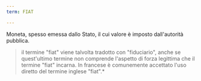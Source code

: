 ```yaml
---
term: FIAT

---
```

Moneta, spesso emessa dallo Stato, il cui valore è imposto dall'autorità pubblica.

> il termine "fiat" viene talvolta tradotto con "fiduciario", anche se quest'ultimo termine non comprende l'aspetto di forza legittima che il termine "fiat" incarna. In francese è comunemente accettato l'uso diretto del termine inglese "fiat".*